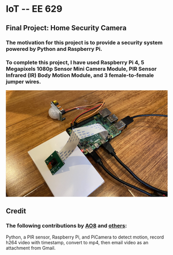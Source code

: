 # IoT -- EE 629

## Final Project: Home Security Camera

###  The motivation for this project is to provide a security system powered by Python and Raspberry Pi.

### To complete this project, I have used Raspberry Pi 4, 5 Megapixels 1080p Sensor Mini Camera Module, PIR Sensor Infrared (IR) Body Motion Module, and 3 female-to-female jumper wires.

![](images/Project_equipments.jpg)

## Credit

### The following contributions by [AO8](https://gist.github.com/AO8/29e04da9a0410fd672d1e29b65908808#file-motion_video_alert-py) and [others](http://raspi.tv/2013/another-way-to-convert-raspberry-pi-camera-h264-output-to-mp4):
Python, a PIR sensor, Raspberry Pi, and PiCamera to detect motion, record h264 video with timestamp, convert to mp4, then email video as an attachment from Gmail. 
